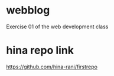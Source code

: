 # webblog
Exercise 01 of the web development class

# hina repo link
https://github.com/hina-rani/firstrepo
